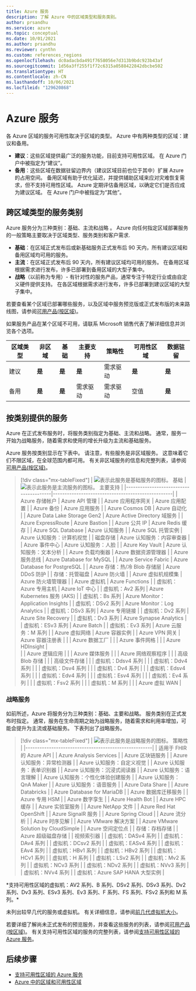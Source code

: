 ```yaml
---
title: Azure 服务
description: 了解 Azure 中的区域类型和服务类别。
author: prsandhu
ms.service: azure
ms.topic: conceptual
ms.date: 10/01/2021
ms.author: prsandhu
ms.reviewer: cynthn
ms.custom: references_regions
ms.openlocfilehash: dc0adacbda491f7658056e7d313b9bdc923b43af
ms.sourcegitcommit: 1d56a3ff255f1f72c6315a0588422842dbcbe502
ms.translationtype: HT
ms.contentlocale: zh-CN
ms.lasthandoff: 10/06/2021
ms.locfileid: "129620868"
---
```

# <a name="azure-services"></a>Azure 服务

各 Azure 区域的服务可用性取决于区域的类型。 Azure 中有两种类型的区域：建议和备用。

- **建议**：这些区域提供最广泛的服务功能，目前支持可用性区域。 在 Azure 门户中被指定为“建议”。
- **备用**：这些区域在数据驻留边界内（建议区域目前也位于其中）扩展 Azure 的占用空间。 备用区域有助于优化延迟，并提供辅助区域来应对灾难恢复需求，但不支持可用性区域。 Azure 定期评估备用区域，以确定它们是否应成为建议区域。 在 Azure 门户中被指定为“其他”。

## <a name="service-categories-across-region-types"></a>跨区域类型的服务类别

Azure 服务分为三种类别：基础、主流和战略  。 Azure 向任何指定区域部署服务的一般策略主要取决于区域类型、服务类别和客户需求.

- **基础**：在区域正式发布后或新基础服务正式发布后 90 天内，所有建议区域和备用区域均可用的服务。
- **主流**：在区域正式发布后 90 天内，所有建议区域均可用的服务。 在备用区域根据需求进行发布，许多已部署到备用区域的大型子集中。
- **战略**（以前称为专用）- 有针对性的服务产品，通常专注于特定行业或由自定义硬件提供支持。 在各区域根据需求进行发布，许多已部署到建议区域的大型子集中。

若要查看某个区域已部署哪些服务，以及区域中服务预览版或正式发布版的未来路线图，请参阅[可用产品(按区域)](https://azure.microsoft.com/global-infrastructure/services/)。

如果服务产品在某个区域不可用，请联系 Microsoft 销售代表了解详细信息并浏览各个选项。

| 区域类型 | 非区域 | 基础 | 主要支持 | 策略性 | 可用性区域 | 数据驻留 |
| --- | --- | --- | --- | --- | --- | --- |
| 建议 | **是** | **是** | **是** | 需求驱动 | **是** | **是** |
| 备用 | **是** | **是** | 需求驱动 | 需求驱动 | 空值 | **是** |

## <a name="available-services-by-category"></a>按类别提供的服务

Azure 在正式发布服务时，将服务类别指定为基础、主流和战略。 通常，服务一开始为战略服务，随着需求和使用的增长升级为主流和基础服务。

Azure 服务按类别显示在下表中。 请注意，有些服务是非区域服务。 这意味着它们不限区域，在全球范围内都可用。 有关非区域服务的信息和完整列表，请参阅[可用产品(按区域)](https://azure.microsoft.com/global-infrastructure/services/)。

> [!div class="mx-tableFixed"]
> | ![表示此服务是基础服务的图标。](media/icon-foundational.svg) 基础                           | ![表示此服务是主流服务的图标。](media/icon-mainstream.svg) 主要支持                                        | 
> |----------------------------------------|---------------------------------------------------|
> | Azure 存储帐户                 | Azure API 管理                              | 
> | Azure 应用程序网关              | Azure 应用配置                           | 
> | Azure 备份                           | Azure 应用服务                                 | 
> | Azure Cosmos DB                        | Azure 自动化                                  | 
> | Azure Data Lake Storage Gen2           | Azure Active Directory 域服务            | 
> | Azure ExpressRoute                     | Azure Bastion                                     | 
> | Azure 公共 IP                        | Azure Redis 缓存                             | 
> | Azure SQL Database                     | Azure 认知服务                          | 
> | Azure SQL 托管实例             | Azure 认知服务：计算机视觉         | 
> | 磁盘存储                           | Azure 认知服务：内容审查器       | 
> | Azure 事件中心                       | Azure 认知服务：人脸                    | 
> | Azure Key Vault                        | Azure 认知服务：文本分析          | 
> | Azure 负载均衡器                    | Azure 数据资源管理器                               | 
> | Azure 服务总线                      | Azure Database for MySQL                          | 
> | Azure Service Fabric                   | Azure Database for PostgreSQL                     | 
> | Azure 存储：热/冷 Blob 存储层   | Azure DDoS 防护                       | 
> | 存储：托管磁盘                 | Azure 防火墙                                    | 
> | Azure 虚拟机规模集       | Azure 防火墙管理器                            | 
> | Azure 虚拟机                 | Azure Functions                                   | 
> | 虚拟机：Azure 专用主机 | Azure IoT 中心                                     | 
> | 虚拟机：Av2 系列           | Azure Kubernetes 服务 (AKS)                    | 
> | 虚拟机：Bs 系列            | Azure Monitor：Application Insights               | 
> | 虚拟机：DSv2 系列          | Azure Monitor：Log Analytics                      | 
> | 虚拟机：DSv3 系列          | Azure 专用链接                                | 
> | 虚拟机：Dv2 系列           | Azure Site Recovery                               | 
> | 虚拟机：Dv3 系列           | Azure Synapse Analytics                           |     
> | 虚拟机：ESv3 系列          | Azure Batch                                       | 
> | 虚拟机：Ev3 系列           | Azure 云服务：M 系列                     | 
> | Azure 虚拟网络                  | Azure 容器实例                         | 
> | Azure VPN 网关                      | Azure 容器注册表                          | 
> |                                        | Azure 数据工厂                                | 
> |                                        | Azure 事件网格                                  | 
> |                                        | Azure HDInsight                                   |  
> |                                        | Azure 逻辑应用                                  | 
> |                                        | Azure 媒体服务                              | 
> |                                        | Azure 网络观察程序                             | 
> |                                        | 高级 Blob 存储                              | 
> |                                        | 高级文件存储                             | 
> |                                        | 虚拟机：Ddsv4 系列                    | 
> |                                        | 虚拟机：Ddv4 系列                     | 
> |                                        | 虚拟机：Dsv4 系列                     | 
> |                                        | 虚拟机：Dv4 系列                      | 
> |                                        | 虚拟机：Edsv4 系列                    | 
> |                                        | 虚拟机：Edv4 系列                     | 
> |                                        | 虚拟机：Esv4 系列                     | 
> |                                        | 虚拟机：Ev4 系列                      | 
> |                                        | 虚拟机：Fsv2 系列                     | 
> |                                        | 虚拟机：M 系列                        | 
> |                                        | Azure 虚拟 WAN                                 | 

### <a name="strategic-services"></a>战略服务
如前所述，Azure 将服务分为三种类别：基础、主要和战略。 服务类别在正式发布时指定。 通常，服务在生命周期之始为战略服务，随着需求和利用率增加，可能会提升为主流或基础服务。 下表列出了战略服务。 

> [!div class="mx-tableFixed"]
> | ![表示此服务是战略服务的图标。](media/icon-strategic.svg) 策略性                                          |
> |------------------------------------------------------|
> | 适用于 FHIR 的 Azure API                                   |
> | Azure Analysis Services                              |
> | Azure 区块链服务                             |
> | Azure 认知服务：异常检测器           |
> | Azure 认知服务：自定义视觉              |
> | Azure 认知服务：表单识别器            |
> | Azure 认知服务：沉浸式阅读器           |
> | Azure 认知服务：语言理解     |
> | Azure 认知服务：个性化体验创建服务               |
> | Azure 认知服务：QnA Maker                  |
> | Azure 认知服务：语音服务            |
> | Azure Data Share                                     |
> | Azure Databricks                                     |
> | Azure Database for MariaDB                           |
> | Azure 数据库迁移服务                     |
> | Azure 专用 HSM                                  |
> | Azure 数字孪生                                  |
> | Azure Health Bot                                     |
> | Azure HPC 缓存                                      |
> | Azure 实验室服务                                   |
> | Azure NetApp 文件                                   |
> | Azure Red Hat OpenShift                              |
> | Azure SignalR 服务                                |
> | Azure Spring Cloud                                   |
> | Azure 流分析                               |
> | Azure 时序见解                           |
> | Azure VMware 解决方案                                |
> | Azure VMware Solution by CloudSimple                 |
> | Azure 空间定位点                                |
> | 存储：存档存储                             |
> | Azure 超级磁盘存储                             |
> | 视频索引器                                        |
> | 虚拟机：DASv4 系列                       |
> | 虚拟机：DAv4 系列                        |
> | 虚拟机：DCsv2 系列                       |
> | 虚拟机：EASv4 系列                       |
> | 虚拟机：EAv4 系列                        |
> | 虚拟机：HBv1 系列                        |
> | 虚拟机：HBv2 系列                        |
> | 虚拟机：HCv1 系列                        |
> | 虚拟机：H 系列                           |
> | 虚拟机：LSv2 系列                        |
> | 虚拟机：Mv2 系列                         |
> | 虚拟机：NCv3 系列                        |
> | 虚拟机：NDv2 系列                        |
> | 虚拟机：NVv3 系列                        |
> | 虚拟机：NVv4 系列                        | 
> | 虚拟机：Azure SAP HANA 大型实例  |

\*支持可用性区域的虚拟机：AV2 系列、B 系列、DSv2 系列、DSv3 系列、Dv2 系列、Dv3 系列、ESv3 系列、Ev3 系列、F 系列、FS 系列、FSv2 系列和 M 系列。\*

未列出较早几代的服务或虚拟机。 有关详细信息，请参阅[前几代虚拟机大小](../virtual-machines/sizes-previous-gen.md)。

若要详细了解尚未正式发布的预览服务，并查看这些服务的列表，请参阅[可用产品(按区域)](https://azure.microsoft.com/global-infrastructure/services/)。 有关支持可用性区域的服务的完整列表，请参阅[支持可用性区域的 Azure 服务](az-region.md)。

## <a name="next-steps"></a>后续步骤

- [支持可用性区域的 Azure 服务](az-region.md)
- [Azure 中的区域和可用性区域](az-overview.md)
